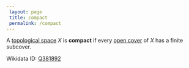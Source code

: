 ```yaml
---
 layout: page
 title: compact
 permalink: /compact
---
```

A [topological space](https://defsmath.github.io/DefsMath/topological_space) $X$ is **compact** if every [open cover](https://defsmath.github.io/DefsMath/open_cover) of $X$ has a finite subcover.

Wikidata ID: [Q381892](https://www.wikidata.org/wiki/Q381892)